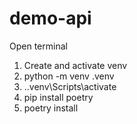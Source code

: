 # demo-api

Open terminal
1. Create and activate venv
2. python -m venv .venv
3. .\.venv\Scripts\activate
4. pip install poetry
5. poetry install

